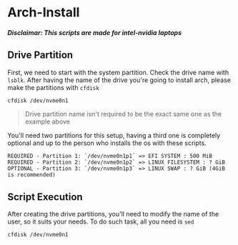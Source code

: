 # Arch-Install

##### Disclaimar: This scripts are made for intel-nvidia laptops

## Drive Partition

First, we need to start with the system partition. Check the drive name with `lsblk`. After having the name of the drive you're going to install arch, please make the partitions with `cfdisk`

```bash
cfdisk /dev/nvme0n1 
```
> Drive partition name isn't required to be the exact same one as the example above

You'll need two partitions for this setup, having a third one is completely optional and up to the person who installs the os with these scripts.

```
REQUIRED - Partition 1: `/dev/nvme0n1p1` => EFI SYSTEM : 500 MiB
REQUIRED - Partition 2: `/dev/nvme0n1p2` => LINUX FILESYSTEM : ? GiB
OPTIONAL - Partition 3: `/dev/nvme0n1p3` => LINUX SWAP : ? GiB (4GiB is recommended)
```
## Script Execution

After creating the drive partitions, you'll need to modify the name of the user, so it suits your needs. To do such task, all you need is `sed`

```bash
cfdisk /dev/nvme0n1 
```